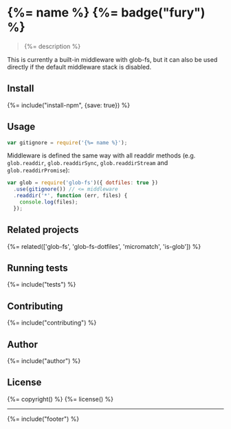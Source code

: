 # {%= name %} {%= badge("fury") %}

> {%= description %}

This is currently a built-in middleware with glob-fs, but it can also be used directly if the default middleware stack is disabled.

## Install
{%= include("install-npm", {save: true}) %}

## Usage

```js
var gitignore = require('{%= name %}');
```

Middleware is defined the same way with all readdir methods (e.g. `glob.readdir`, `glob.readdirSync`, `glob.readdirStream` and `glob.readdirPromise`):

```js
var glob = require('glob-fs')({ dotfiles: true })
  .use(gitignore()) // <= middleware
  .readdir('*', function (err, files) {
    console.log(files);
  });
```

## Related projects
{%= related(['glob-fs', 'glob-fs-dotfiles', 'micromatch', 'is-glob']) %}  

## Running tests
{%= include("tests") %}

## Contributing
{%= include("contributing") %}

## Author
{%= include("author") %}

## License
{%= copyright() %}
{%= license() %}

***

{%= include("footer") %}
